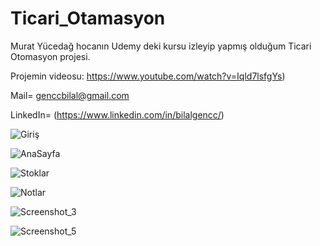 # Ticari_Otamasyon

Murat Yücedağ hocanın Udemy deki kursu izleyip yapmış olduğum Ticari Otomasyon projesi.

Projemin videosu: https://www.youtube.com/watch?v=Iqld7lsfgYs)

Mail= genccbilal@gmail.com

LinkedIn= (https://www.linkedin.com/in/bilalgencc/)


![Giriş](https://user-images.githubusercontent.com/96884922/194082529-7b03d157-f886-47d1-b3dc-079cc8f544e9.png)

![AnaSayfa](https://user-images.githubusercontent.com/96884922/194082552-de5a238d-2a63-4ac3-8728-cdee2c85f85d.png)

![Stoklar](https://user-images.githubusercontent.com/96884922/194082576-c744b45a-9587-409c-8160-06e9a9c06bd3.png)

![Notlar](https://user-images.githubusercontent.com/96884922/194082608-c89b4d5a-a75b-4ed5-8884-3da499c008dd.png)

![Screenshot_3](https://user-images.githubusercontent.com/96884922/194082633-8eac6fae-741b-4ce3-aa54-d8accd1fbba4.png)

![Screenshot_5](https://user-images.githubusercontent.com/96884922/194082667-3146e014-d237-4a5e-bbc8-eaf7b1bb804f.png)
